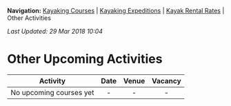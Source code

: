 **Navigation:** [Kayaking Courses](index) &#124; [Kayaking Expeditions](expedition) &#124; [Kayak Rental Rates](rental) &#124; Other Activities

_Last Updated: 29 Mar 2018 10:04_
# Other Upcoming Activities

Activity | Date | Venue | Vacancy
:---:|:---:|:---:|:---:
No upcoming courses yet|-|-|-

